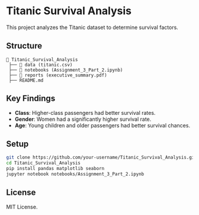 # Titanic Survival Analysis

This project analyzes the Titanic dataset to determine survival factors.

## Structure

```
📁 Titanic_Survival_Analysis
 ├── 📂 data (titanic.csv)
 ├── 📂 notebooks (Assignment_3_Part_2.ipynb)
 ├── 📂 reports (executive_summary.pdf)
 ├── README.md
```

## Key Findings

- **Class**: Higher-class passengers had better survival rates.
- **Gender**: Women had a significantly higher survival rate.
- **Age**: Young children and older passengers had better survival chances.

## Setup

```sh
git clone https://github.com/your-username/Titanic_Survival_Analysis.git
cd Titanic_Survival_Analysis
pip install pandas matplotlib seaborn
jupyter notebook notebooks/Assignment_3_Part_2.ipynb
```

## License

MIT License.

